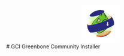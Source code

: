 <div align="center">
 <a href="https://www.koderlife.com"><img src="/images/gvmi_icon_website.png" width="100"></a>
</div>
# GCI
Greenbone Community Installer
